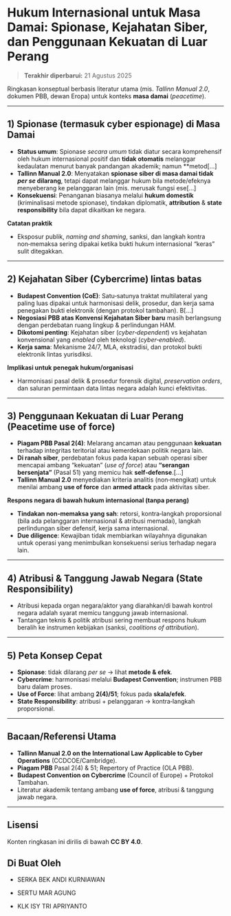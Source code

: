 # Hukum Internasional untuk Masa Damai: Spionase, Kejahatan Siber, dan Penggunaan Kekuatan di Luar Perang

> **Terakhir diperbarui:** 21 Agustus 2025

Ringkasan konseptual berbasis literatur utama (mis. *Tallinn Manual 2.0*, dokumen PBB, dewan Eropa) untuk konteks **masa damai** (*peacetime*).

---

## 1) Spionase (termasuk **cyber espionage**) di Masa Damai
- **Status umum**: Spionase *secara umum* tidak diatur secara komprehensif oleh hukum internasional positif dan **tidak otomatis** melanggar kedaulatan menurut banyak pandangan akademik; namun **metod[...]
- **Tallinn Manual 2.0**: Menyatakan **spionase siber di masa damai tidak *per se* dilarang**, tetapi dapat melanggar hukum bila metode/efeknya menyeberang ke pelanggaran lain (mis. merusak fungsi ese[...]
- **Konsekuensi**: Penanganan biasanya melalui **hukum domestik** (kriminalisasi metode spionase), tindakan diplomatik, **attribution** & **state responsibility** bila dapat dikaitkan ke negara.

**Catatan praktik**
- Eksposur publik, *naming and shaming*, sanksi, dan langkah kontra non‑memaksa sering dipakai ketika bukti hukum internasional “keras” sulit ditegakkan.

---

## 2) Kejahatan Siber (Cybercrime) lintas batas
- **Budapest Convention (CoE)**: Satu‑satunya traktat multilateral yang paling luas dipakai untuk harmonisasi delik, prosedur, dan kerja sama penegakan bukti elektronik (dengan protokol tambahan). B[...]
- **Negosiasi PBB atas Konvensi Kejahatan Siber baru** masih berlangsung dengan perdebatan ruang lingkup & perlindungan HAM.  
- **Dikotomi penting**: Kejahatan siber (*cyber‑dependent*) vs kejahatan konvensional yang *enabled* oleh teknologi (*cyber‑enabled*).  
- **Kerja sama**: Mekanisme 24/7, MLA, ekstradisi, dan protokol bukti elektronik lintas yurisdiksi.

**Implikasi untuk penegak hukum/organisasi**
- Harmonisasi pasal delik & prosedur forensik digital, *preservation orders*, dan saluran permintaan data lintas negara adalah kunci efektivitas.

---

## 3) Penggunaan Kekuatan di Luar Perang (Peacetime **use of force**)
- **Piagam PBB Pasal 2(4)**: Melarang ancaman atau penggunaan **kekuatan** terhadap integritas teritorial atau kemerdekaan politik negara lain.  
- **Di ranah siber**, perdebatan fokus pada kapan sebuah operasi siber mencapai ambang “kekuatan” (*use of force*) atau **“serangan bersenjata”** (Pasal 51) yang memicu hak **self‑defense**.[...]
- **Tallinn Manual 2.0** menyediakan kriteria analitis (non‑mengikat) untuk menilai ambang **use of force** dan **armed attack** pada aktivitas siber.

**Respons negara di bawah hukum internasional (tanpa perang)**
- **Tindakan non‑memaksa yang sah**: retorsi, kontra‑langkah proporsional (bila ada pelanggaran internasional & atribusi memadai), langkah perlindungan siber defensif, kerja sama internasional.  
- **Due diligence**: Kewajiban tidak membiarkan wilayahnya digunakan untuk operasi yang menimbulkan konsekuensi serius terhadap negara lain.

---

## 4) Atribusi & Tanggung Jawab Negara (State Responsibility)
- Atribusi kepada organ negara/aktor yang diarahkan/di bawah kontrol negara adalah syarat memicu tanggung jawab internasional.  
- Tantangan teknis & politik atribusi sering membuat respons hukum beralih ke instrumen kebijakan (sanksi, *coalitions of attribution*).

---

## 5) Peta Konsep Cepat
- **Spionase**: tidak dilarang *per se* → lihat **metode & efek**.  
- **Cybercrime**: harmonisasi melalui **Budapest Convention**; instrumen PBB baru dalam proses.  
- **Use of Force**: lihat ambang **2(4)/51**; fokus pada **skala/efek**.  
- **State Responsibility**: atribusi + pelanggaran → kontra‑langkah proporsional.

---

## Bacaan/Referensi Utama
- **Tallinn Manual 2.0 on the International Law Applicable to Cyber Operations** (CCDCOE/Cambridge).
- **Piagam PBB** Pasal 2(4) & 51; Repertory of Practice (OLA PBB).
- **Budapest Convention on Cybercrime** (Council of Europe) + Protokol Tambahan.  
- Literatur akademik tentang ambang **use of force**, atribusi & tanggung jawab negara.

---

## Lisensi
Konten ringkasan ini dirilis di bawah **CC BY 4.0**.

## Di Buat Oleh
- SERKA BEK ANDI KURNIAWAN  


- SERTU MAR AGUNG   


- KLK ISY TRI APRIYANTO
